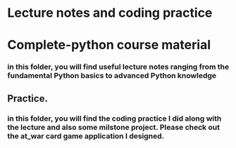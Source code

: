 # Lecture notes and coding practice   

# Complete-python course material

### in this folder, you will find useful lecture notes ranging from the fundamental Python basics to advanced Python knowledge
## Practice. 

### in this folder, you will find the coding practice I did along with the lecture and also some milstone project. Please check out the at_war card game application I designed.
